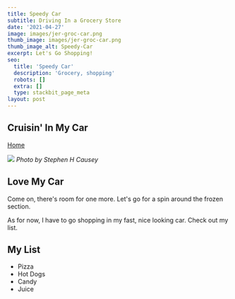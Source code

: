 ```yaml
---
title: Speedy Car
subtitle: Driving In a Grocery Store
date: '2021-04-27'
image: images/jer-groc-car.png
thumb_image: images/jer-groc-car.png
thumb_image_alt: Speedy-Car
excerpt: Let's Go Shopping!
seo:
  title: 'Speedy Car'
  description: 'Grocery, shopping'
  robots: []
  extra: []
  type: stackbit_page_meta
layout: post
---
```

## Cruisin' In My Car

[Home](/)

![](/images/jer-groc-car.png)
*Photo by Stephen H Causey*

## Love My Car

Come on, there's room for one more. Let's go for a spin around the frozen section.

As for now, I have to go shopping in my fast, nice looking car. Check out my list.

## My List

*   Pizza
*   Hot Dogs
*   Candy
*   Juice
